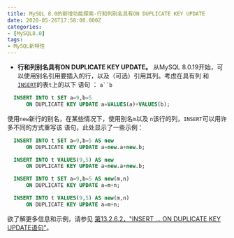 ```yaml
---
title: MySQL 8.0的新增功能探索-行和列别名具有ON DUPLICATE KEY UPDATE
date: 2020-05-26T17:58:00.000Z
categories:
- [MySQL8.0]
tags:
- MySQL新特性
---
```


- **行和列别名具有ON DUPLICATE KEY UPDATE。** 从MySQL 8.0.19开始，可以使用别名引用要插入的行，以及（可选）引用其列。考虑在具有列 和[`INSERT`](https://dev.mysql.com/doc/refman/8.0/en/insert.html)的表`t`上的以下 语句 ： `a``b`

```sql
  INSERT INTO t SET a=9,b=5
      ON DUPLICATE KEY UPDATE a=VALUES(a)+VALUES(b);
```

使用`new`新行的别名，在某些情况下，使用别名`m`以及 `n`该行的列，`INSERT`可以用许多不同的方式重写该 语句，此处显示了一些示例：

```sql
  INSERT INTO t SET a=9,b=5 AS new
      ON DUPLICATE KEY UPDATE a=new.a+new.b;

  INSERT INTO t VALUES(9,5) AS new
      ON DUPLICATE KEY UPDATE a=new.a+new.b;

  INSERT INTO t SET a=9,b=5 AS new(m,n)
      ON DUPLICATE KEY UPDATE a=m+n;

  INSERT INTO t VALUES(9,5) AS new(m,n)
      ON DUPLICATE KEY UPDATE a=m+n;
```

欲了解更多信息和示例，请参见 [第13.2.6.2，"INSERT ... ON DUPLICATE KEY UPDATE语句"](https://dev.mysql.com/doc/refman/8.0/en/insert-on-duplicate.html)。
